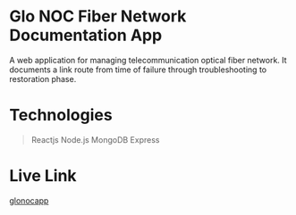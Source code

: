 # Glo NOC Fiber Network Documentation App
A web application for managing telecommunication optical fiber network. It documents a link route from time of failure through troubleshooting to restoration phase.

# Technologies
>Reactjs
>Node.js
>MongoDB
>Express

# Live Link
[glonocapp](https://glonocapp.herokuapp.com/)
